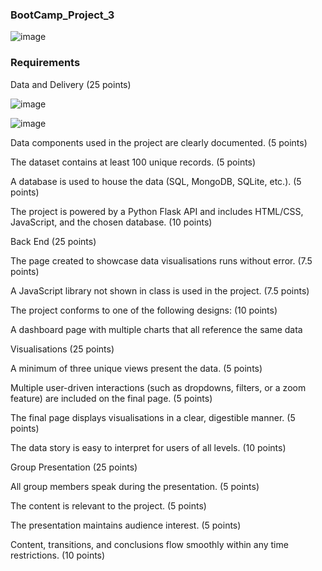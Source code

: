 ### BootCamp_Project_3

![image](https://github.com/Dusko2779/BootCamp_project_3/assets/134830906/1d3ed472-bf4f-451e-94d3-0e3370fdc9a5)


### Requirements

Data and Delivery (25 points)

![image](https://github.com/Dusko2779/BootCamp_project_3/assets/134830906/0ed2f6e7-1682-4461-ae06-6119c22ff9d8)

![image](https://github.com/Dusko2779/BootCamp_project_3/assets/134830906/71f2042a-3cb5-4627-8a9d-5639341a3f45)

Data components used in the project are clearly documented. (5 points)

The dataset contains at least 100 unique records. (5 points)

A database is used to house the data (SQL, MongoDB, SQLite, etc.). (5 points)

The project is powered by a Python Flask API and includes HTML/CSS, JavaScript, and the chosen database. (10 points)

Back End (25 points)

The page created to showcase data visualisations runs without error. (7.5 points)

A JavaScript library not shown in class is used in the project. (7.5 points)

The project conforms to one of the following designs: (10 points)

A dashboard page with multiple charts that all reference the same data

Visualisations (25 points)

A minimum of three unique views present the data. (5 points)

Multiple user-driven interactions (such as dropdowns, filters, or a zoom feature) are included on the final page. (5 points)

The final page displays visualisations in a clear, digestible manner. (5 points)

The data story is easy to interpret for users of all levels. (10 points)

Group Presentation (25 points)

All group members speak during the presentation. (5 points)

The content is relevant to the project. (5 points)

The presentation maintains audience interest. (5 points)

Content, transitions, and conclusions flow smoothly within any time restrictions. (10 points)

